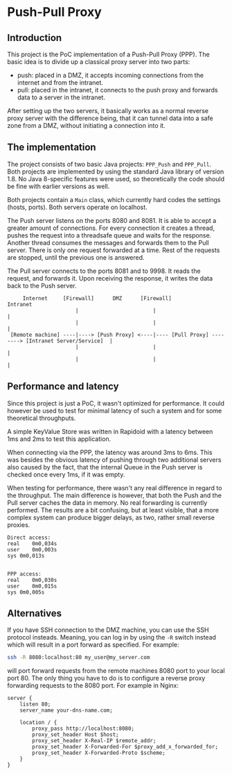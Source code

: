 Push-Pull Proxy
===============

Introduction
------------

This project is the PoC implementation of a Push-Pull Proxy (PPP). The basic idea is to divide up a classical proxy server into two parts:

* push: placed in a DMZ, it accepts incoming connections from the internet and from the intranet.
* pull: placed in the intranet, it connects to the push proxy and forwards data to a server in the intranet.

After setting up the two servers, it basically works as a normal reverse proxy server with the difference being, that it can tunnel data into a safe zone from a DMZ, without initiating a connection into it.

The implementation
------------------

The project consists of two basic Java projects: `PPP_Push` and `PPP_Pull`. Both projects are implemented by using the standard Java library of version 1.8. No Java 8-specific features were used, so theoretically the code should be fine with earlier versions as well.

Both projects contain a `Main` class, which currently hard codes the settings (hosts, ports). Both servers operate on localhost.

The Push server listens on the ports 8080 and 8081. It is able to accept a greater amount of connections. For every connection it creates a thread, pushes the request into a threadsafe queue and waits for the response. Another thread consumes the messages and forwards them to the Pull server. There is only one request forwarded at a time. Rest of the requests are stopped, until the previous one is answered.

The Pull server connects to the ports 8081 and to 9998. It reads the request, and forwards it. Upon receiving the response, it writes the data back to the Push server.

```
     Internet     [Firewall]      DMZ      [Firewall]                    Intranet
                      |                        |                                                       |
                      |                        |                                                       |
 [Remote machine] ----|----> [Push Proxy] <----|---- [Pull Proxy] --------> [Intranet Server/Service]  |
                      |                        |                                                       |
                      |                        |                                                       |
```

Performance and latency
-----------------------

Since this project is just a PoC, it wasn't optimized for performance. It could however be used to test for minimal latency of such a system and for some theoretical throughputs.

A simple KeyValue Store was written in Rapidoid with a latency between 1ms and 2ms to test this application.

When connecting via the PPP, the latency was around 3ms to 6ms. This was besides the obvious latency of pushing through two additional servers also caused by the fact, that the internal Queue in the Push server is checked once every 1ms, if it was empty.

When testing for performance, there wasn't any real difference in regard to the throughput. The main difference is however, that both the Push and the Pull server caches the data in memory. No real forwarding is currently performed. The results are a bit confusing, but at least visible, that a more complex system can produce bigger delays, as two, rather small reverse proxies.

```
Direct access:
real	0m0,034s
user	0m0,003s
sys	0m0,013s


PPP access:
real	0m0,030s
user	0m0,015s
sys	0m0,005s
```

Alternatives
------------

If you have SSH connection to the DMZ machine, you can use the SSH protocol insteads. Meaning, you can log in by using the `-R` switch instead which will result in a port forward as specified. For example:

```Bash
ssh -R 8080:localhost:80 my_user@my_server.com
```

will port forward requests from the remote machines 8080 port to your local port 80. The only thing you have to do is to configure a reverse proxy forwarding requests to the 8080 port. For example in Nginx:

```
server {
    listen 80;
    server_name your-dns-name.com;
    
    location / {
        proxy_pass http://localhost:8080;
        proxy_set_header Host $host;
        proxy_set_header X-Real-IP $remote_addr;
        proxy_set_header X-Forwarded-For $proxy_add_x_forwarded_for;
        proxy_set_header X-Forwarded-Proto $scheme;
    }
}
```

